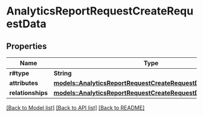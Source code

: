 # AnalyticsReportRequestCreateRequestData

## Properties

Name | Type | Description | Notes
------------ | ------------- | ------------- | -------------
**r#type** | **String** |  | 
**attributes** | [**models::AnalyticsReportRequestCreateRequestDataAttributes**](AnalyticsReportRequestCreateRequest_data_attributes.md) |  | 
**relationships** | [**models::AnalyticsReportRequestCreateRequestDataRelationships**](AnalyticsReportRequestCreateRequest_data_relationships.md) |  | 

[[Back to Model list]](../README.md#documentation-for-models) [[Back to API list]](../README.md#documentation-for-api-endpoints) [[Back to README]](../README.md)


